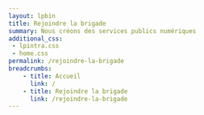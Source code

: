 ```yaml
---
layout: lpbin
title: Rejoindre la brigade
summary: Nous créons des services publics numériques
additional_css: 
 - lpintra.css
 - home.css
permalink: /rejoindre-la-brigade
breadcrumbs:
    - title: Accueil
      link: /
    - title: Rejoindre la brigade
      link: /rejoindre-la-brigade
---
```

